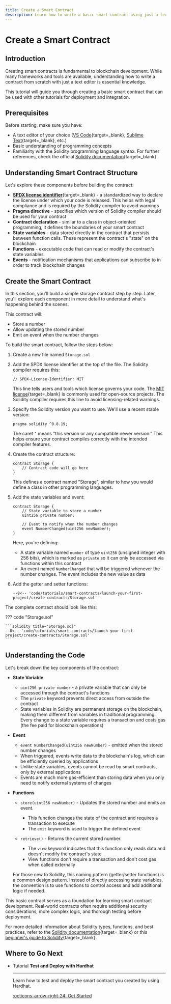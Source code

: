 ```yaml
---
title: Create a Smart Contract
description: Learn how to write a basic smart contract using just a text editor. This guide covers creating and preparing a contract for deployment on Asset Hub.
---
```


# Create a Smart Contract

## Introduction

Creating smart contracts is fundamental to blockchain development. While many frameworks and tools are available, understanding how to write a contract from scratch with just a text editor is essential knowledge.

This tutorial will guide you through creating a basic smart contract that can be used with other tutorials for deployment and integration.

## Prerequisites

Before starting, make sure you have:

- A text editor of your choice ([VS Code](https://code.visualstudio.com/){target=\_blank}, [Sublime Text](https://www.sublimetext.com/){target=\_blank}, etc.)
- Basic understanding of programming concepts
- Familiarity with the Solidity programming language syntax. For further references, check the official [Solidity documentation](https://docs.soliditylang.org/en/latest/){target=\_blank}

## Understanding Smart Contract Structure

Let's explore these components before building the contract:

- [**SPDX license identifier**](https://docs.soliditylang.org/en/v0.6.8/layout-of-source-files.html){target=\_blank} - a standardized way to declare the license under which your code is released. This helps with legal compliance and is required by the Solidity compiler to avoid warnings
- **Pragma directive** - specifies which version of Solidity compiler should be used for your contract
- **Contract declaration** - similar to a class in object-oriented programming, it defines the boundaries of your smart contract
- **State variables** - data stored directly in the contract that persists between function calls. These represent the contract's "state" on the blockchain
- **Functions** - executable code that can read or modify the contract's state variables
- **Events** - notification mechanisms that applications can subscribe to in order to track blockchain changes

## Create the Smart Contract

In this section, you'll build a simple storage contract step by step. Later, you'll explore each component in more detail to understand what's happening behind the scenes.

This contract will:

- Store a number
- Allow updating the stored number
- Emit an event when the number changes

To build the smart contract, follow the steps below:

1. Create a new file named `Storage.sol`

2. Add the SPDX license identifier at the top of the file. The Solidity compiler requires this:

    ```solidity
    // SPDX-License-Identifier: MIT
    ```

    This line tells users and tools which license governs your code. The [MIT license](https://opensource.org/license/mit){target=\_blank} is commonly used for open-source projects. The Solidity compiler requires this line to avoid licensing-related warnings.

3. Specify the Solidity version you want to use. We'll use a recent stable version:

    ```solidity
    pragma solidity ^0.8.19;
    ```

    The caret `^` means "this version or any compatible newer version." This helps ensure your contract compiles correctly with the intended compiler features.

4. Create the contract structure:

    ```solidity
    contract Storage {
        // Contract code will go here
    }
    ```

    This defines a contract named "Storage", similar to how you would define a class in other programming languages.

5. Add the state variables and event:

    ```solidity
    contract Storage {
        // State variable to store a number
        uint256 private number;
        
        // Event to notify when the number changes
        event NumberChanged(uint256 newNumber);
    }
    ```

    Here, you're defining:

    - A state variable named `number` of type `uint256` (unsigned integer with 256 bits), which is marked as `private` so it can only be accessed via functions within this contract
    - An event named `NumberChanged` that will be triggered whenever the number changes. The event includes the new value as data

6. Add the getter and setter functions:

    ```solidity
    --8<-- 'code/tutorials/smart-contracts/launch-your-first-project/create-contracts/Storage.sol'
    ```

The complete contract should look like this:

??? code "Storage.sol"

    ```solidity title="Storage.sol"
    --8<-- 'code/tutorials/smart-contracts/launch-your-first-project/create-contracts/Storage.sol'
    ```

## Understanding the Code

Let's break down the key components of the contract:

- **State Variable**

    - `uint256 private number` - a private variable that can only be accessed through the contract's functions
    - The `private` keyword prevents direct access from outside the contract
    - State variables in Solidity are permanent storage on the blockchain, making them different from variables in traditional programming. Every change to a state variable requires a transaction and costs gas (the fee paid for blockchain operations)

- **Event**

    - `event NumberChanged(uint256 newNumber)` - emitted when the stored number changes
    - When triggered, events write data to the blockchain's log, which can be efficiently queried by applications
    - Unlike state variables, events cannot be read by smart contracts, only by external applications
    - Events are much more gas-efficient than storing data when you only need to notify external systems of changes

- **Functions**

    - `store(uint256 newNumber)` - Updates the stored number and emits an event.
        - This function changes the state of the contract and requires a transaction to execute
        - The `emit` keyword is used to trigger the defined event

    - `retrieve()` - Returns the current stored number.
        - The `view` keyword indicates that this function only reads data and doesn't modify the contract's state
        - View functions don't require a transaction and don't cost gas when called externally

    For those new to Solidity, this naming pattern (getter/setter functions) is a common design pattern. Instead of directly accessing state variables, the convention is to use functions to control access and add additional logic if needed.

This basic contract serves as a foundation for learning smart contract development. Real-world contracts often require additional security considerations, more complex logic, and thorough testing before deployment.

For more detailed information about Solidity types, functions, and best practices, refer to the [Solidity documentation](https://docs.soliditylang.org/en/latest/){target=\_blank} or this [beginner's guide to Solidity](https://www.tutorialspoint.com/solidity/index.htm){target=\_blank}.

## Where to Go Next


<div class="grid cards" markdown>

-   <span class="badge tutorial">Tutorial</span> __Test and Deploy with Hardhat__

    ---

    Learn how to test and deploy the smart contract you created by using Hardhat.

    [:octicons-arrow-right-24: Get Started](/tutorials/smart-contracts/launch-your-first-project/test-and-deploy-with-hardhat/)

</div>